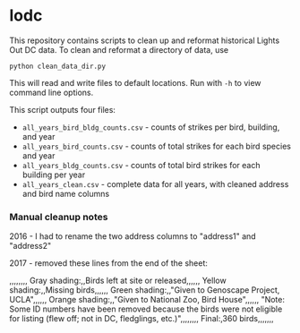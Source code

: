 # lodc

This repository contains scripts to clean up and reformat historical Lights Out DC data. To clean and reformat a directory of data, use

`python clean_data_dir.py`

This will read and write files to default locations. Run with `-h` to view command line options.

This script outputs four files:

* `all_years_bird_bldg_counts.csv` - counts of strikes per bird, building, and year
* `all_years_bird_counts.csv` - counts of total strikes for each bird species and year
* `all_years_bldg_counts.csv` - counts of total bird strikes for each building per year
* `all_years_clean.csv` - complete data for all years, with cleaned address and bird name columns


### Manual cleanup notes

2016 - I had to rename the two address columns to "address1" and
"address2"

2017 - removed these lines from the end of the sheet:

,,,,,,,,
Gray shading:,,Birds left at site or released,,,,,,
Yellow shading:,,Missing birds,,,,,,
Green shading:,,"Given to Genoscape Project, UCLA",,,,,,
Orange shading:,,"Given to National Zoo, Bird House",,,,,,
"Note: Some ID numbers have been removed because the birds were not eligible for listing (flew off; not in DC, fledglings, etc.)",,,,,,,,
Final:,360 birds,,,,,,,
